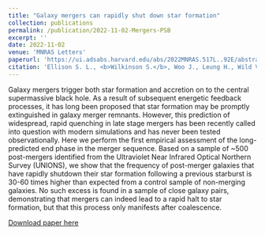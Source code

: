 ```yaml
---
title: "Galaxy mergers can rapidly shut down star formation"
collection: publications
permalink: /publication/2022-11-02-Mergers-PSB
excerpt: ''
date: 2022-11-02
venue: 'MNRAS Letters'
paperurl: 'https://ui.adsabs.harvard.edu/abs/2022MNRAS.517L..92E/abstract'
citation: 'Ellison S. L., <b>Wilkinson S.</b>, Woo J., Leung H., Wild V., Bickley R. W., Patton D. R., Quai S., Gwyn S. (2022). Galaxy mergers can rapidly shut down star formation; <i>MNRAS Letters</i>. 517, L92-L96'
---
```

Galaxy mergers trigger both star formation and accretion on to the central supermassive black hole. As a result of subsequent energetic feedback processes, it has long been proposed that star formation may be promptly extinguished in galaxy merger remnants. However, this prediction of widespread, rapid quenching in late stage mergers has been recently called into question with modern simulations and has never been tested observationally. Here we perform the first empirical assessment of the long-predicted end phase in the merger sequence. Based on a sample of ~500 post-mergers identified from the Ultraviolet Near Infrared Optical Northern Survey (UNIONS), we show that the frequency of post-merger galaxies that have rapidly shutdown their star formation following a previous starburst is 30-60 times higher than expected from a control sample of non-merging galaxies. No such excess is found in a sample of close galaxy pairs, demonstrating that mergers can indeed lead to a rapid halt to star formation, but that this process only manifests after coalescence.

[Download paper here](https://ui.adsabs.harvard.edu/abs/2022MNRAS.517L..92E/abstract)